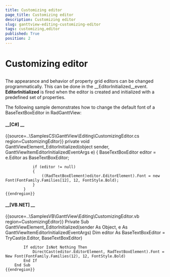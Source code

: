 ```yaml
---
title: Customizing editor
page_title: Customizing editor
description: Customizing editor
slug: ganttview-editing-customizing-editor
tags: customizing,editor
published: True
position: 2
---
```


# Customizing editor



## 

The appearance and behavior of property grid editors can be changed programmatically. This can be done in the 
          __EditorInitialized__event. __EditorInitialized__ is fired when the editor 
          is created and initialized with a predefined set of properties.
        

The following sample demonstrates how to change the default font of a BaseTextBoxEditor in RadGanttView:
        

#### __[C#] __

{{source=..\SamplesCS\GanttView\Editing\CustomizingEditor.cs region=CustomizingEditor}}
	        private void GanttViewElement_EditorInitialized(object sender, GanttViewItemEditorInitializedEventArgs e)
	        {
	            BaseTextBoxEditor editor = e.Editor as BaseTextBoxEditor;
	
	            if (editor != null)
	            {
	                ((RadTextBoxElement)editor.EditorElement).Font = new Font(FontFamily.Families[12], 12, FontStyle.Bold);
	            }
	        }
	{{endregion}}



#### __[VB.NET] __

{{source=..\SamplesVB\GanttView\Editing\CustomizingEditor.vb region=CustomizingEditor}}
	    Private Sub GanttViewElement_EditorInitialized(sender As Object, e As GanttViewItemEditorInitializedEventArgs)
	        Dim editor As BaseTextBoxEditor = TryCast(e.Editor, BaseTextBoxEditor)
	
	        If editor IsNot Nothing Then
	            DirectCast(editor.EditorElement, RadTextBoxElement).Font = New Font(FontFamily.Families(12), 12, FontStyle.Bold)
	        End If
	    End Sub
	{{endregion}}



